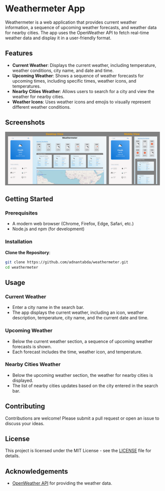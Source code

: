 # Weathermeter App

Weathermeter is a web application that provides current weather information, a sequence of upcoming weather forecasts, and weather data for nearby cities. The app uses the OpenWeather API to fetch real-time weather data and display it in a user-friendly format.

## Features

- **Current Weather**: Displays the current weather, including temperature, weather conditions, city name, and date and time.
- **Upcoming Weather**: Shows a sequence of weather forecasts for upcoming times, including specific times, weather icons, and temperatures.
- **Nearby Cities Weather**: Allows users to search for a city and view the weather for nearby cities.
- **Weather Icons**: Uses weather icons and emojis to visually represent different weather conditions.

## Screenshots 

![screenshot](src/images/Frame%2056.png)

## Getting Started

### Prerequisites

- A modern web browser (Chrome, Firefox, Edge, Safari, etc.)
- Node.js and npm (for development)

### Installation

**Clone the Repository**:

   ```bash
   git clone https://github.com/adnantabda/weathermeter.git
   cd weathermeter
   ```


## Usage

### Current Weather

- Enter a city name in the search bar.
- The app displays the current weather, including an icon, weather description, temperature, city name, and the current date and time.

### Upcoming Weather

- Below the current weather section, a sequence of upcoming weather forecasts is shown.
- Each forecast includes the time, weather icon, and temperature.

### Nearby Cities Weather

- Below the upcoming weather section, the weather for nearby cities is displayed.
- The list of nearby cities updates based on the city entered in the search bar.




## Contributing

Contributions are welcome! Please submit a pull request or open an issue to discuss your ideas.

## License

This project is licensed under the MIT License - see the [LICENSE](LICENSE) file for details.

## Acknowledgements

- [OpenWeather API](https://openweathermap.org/api) for providing the weather data.